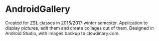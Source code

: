 # AndroidGallery
Created for ZSŁ classes in 2016/2017 winter semester. Application to display pictures, edit them and create collages out of them. Designed in Android Studio, with images backup to cloudinary.com.

